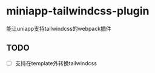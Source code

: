 # miniapp-tailwindcss-plugin

能让uniapp支持tailwindcss的webpack插件

## TODO

- [ ] 支持在template外转换tailwindcss